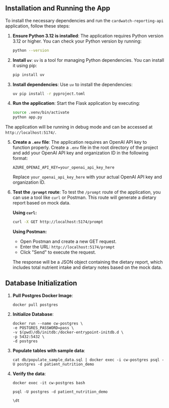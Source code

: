 ## Installation and Running the App

To install the necessary dependencies and run the `cardwatch-reporting-api` application, follow these steps:

1. **Ensure Python 3.12 is installed**:
   The application requires Python version 3.12 or higher. You can check your Python version by running:
   ```bash
   python --version
   ```

2. **Install `uv`**:
   `uv` is a tool for managing Python dependencies. You can install it using pip:
   ```bash
   pip install uv
   ```

3. **Install dependencies**:
   Use `uv` to install the dependencies:
   ```bash
   uv pip install -r pyproject.toml
   ```

4. **Run the application**:
   Start the Flask application by executing:
   ```bash
   source .venv/bin/activate
   python app.py
   ```

The application will be running in debug mode and can be accessed at `http://localhost:5174/`.

5. **Create a `.env` file**:
   The application requires an OpenAI API key to function properly. Create a `.env` file in the root directory of the project and add your OpenAI API key and organization ID in the following format:
   ```
   AZURE_OPENAI_API_KEY=your_openai_api_key_here
   ```
   Replace `your_openai_api_key_here` with your actual OpenAI API key and organization ID.

6. **Test the `/prompt` route**:
   To test the `/prompt` route of the application, you can use a tool like `curl` or Postman. This route will generate a dietary report based on mock data.

   **Using `curl`:**
   ```bash
   curl -X GET http://localhost:5174/prompt
   ```

   **Using Postman:**
   - Open Postman and create a new GET request.
   - Enter the URL: `http://localhost:5174/prompt`
   - Click "Send" to execute the request.

   The response will be a JSON object containing the dietary report, which includes total nutrient intake and dietary notes based on the mock data.



## Database Initialization

1. **Pull Postgres Docker Image**:
    ```
    docker pull postgres
    ```


2. **Initialize Database**:
   ```
   docker run --name cw-postgres \
   -e POSTGRES_PASSWORD=pass \
   -v $(pwd)/db/initdb:/docker-entrypoint-initdb.d \
   -p 5432:5432 \
   -d postgres
   ```

3. **Populate tables with sample data**:
    ```
    cat db/populate_sample_data.sql | docker exec -i cw-postgres psql -U postgres -d patient_nutrition_demo
    ```

4. **Verify the data**:
   ```
   docker exec -it cw-postgres bash

   psql -U postgres -d patient_nutrition_demo

   \dt
   ```

